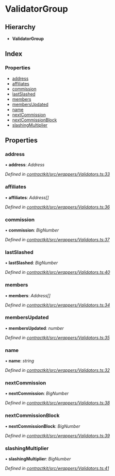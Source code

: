# ValidatorGroup

## Hierarchy

* **ValidatorGroup**

## Index

### Properties

* [address](_wrappers_validators_.validatorgroup.md#address)
* [affiliates](_wrappers_validators_.validatorgroup.md#affiliates)
* [commission](_wrappers_validators_.validatorgroup.md#commission)
* [lastSlashed](_wrappers_validators_.validatorgroup.md#lastslashed)
* [members](_wrappers_validators_.validatorgroup.md#members)
* [membersUpdated](_wrappers_validators_.validatorgroup.md#membersupdated)
* [name](_wrappers_validators_.validatorgroup.md#name)
* [nextCommission](_wrappers_validators_.validatorgroup.md#nextcommission)
* [nextCommissionBlock](_wrappers_validators_.validatorgroup.md#nextcommissionblock)
* [slashingMultiplier](_wrappers_validators_.validatorgroup.md#slashingmultiplier)

## Properties

### address

• **address**: _Address_

_Defined in_ [_contractkit/src/wrappers/Validators.ts:33_](https://github.com/celo-org/celo-monorepo/blob/master/packages/sdk/contractkit/src/wrappers/Validators.ts#L33)

### affiliates

• **affiliates**: _Address\[\]_

_Defined in_ [_contractkit/src/wrappers/Validators.ts:36_](https://github.com/celo-org/celo-monorepo/blob/master/packages/sdk/contractkit/src/wrappers/Validators.ts#L36)

### commission

• **commission**: _BigNumber_

_Defined in_ [_contractkit/src/wrappers/Validators.ts:37_](https://github.com/celo-org/celo-monorepo/blob/master/packages/sdk/contractkit/src/wrappers/Validators.ts#L37)

### lastSlashed

• **lastSlashed**: _BigNumber_

_Defined in_ [_contractkit/src/wrappers/Validators.ts:40_](https://github.com/celo-org/celo-monorepo/blob/master/packages/sdk/contractkit/src/wrappers/Validators.ts#L40)

### members

• **members**: _Address\[\]_

_Defined in_ [_contractkit/src/wrappers/Validators.ts:34_](https://github.com/celo-org/celo-monorepo/blob/master/packages/sdk/contractkit/src/wrappers/Validators.ts#L34)

### membersUpdated

• **membersUpdated**: _number_

_Defined in_ [_contractkit/src/wrappers/Validators.ts:35_](https://github.com/celo-org/celo-monorepo/blob/master/packages/sdk/contractkit/src/wrappers/Validators.ts#L35)

### name

• **name**: _string_

_Defined in_ [_contractkit/src/wrappers/Validators.ts:32_](https://github.com/celo-org/celo-monorepo/blob/master/packages/sdk/contractkit/src/wrappers/Validators.ts#L32)

### nextCommission

• **nextCommission**: _BigNumber_

_Defined in_ [_contractkit/src/wrappers/Validators.ts:38_](https://github.com/celo-org/celo-monorepo/blob/master/packages/sdk/contractkit/src/wrappers/Validators.ts#L38)

### nextCommissionBlock

• **nextCommissionBlock**: _BigNumber_

_Defined in_ [_contractkit/src/wrappers/Validators.ts:39_](https://github.com/celo-org/celo-monorepo/blob/master/packages/sdk/contractkit/src/wrappers/Validators.ts#L39)

### slashingMultiplier

• **slashingMultiplier**: _BigNumber_

_Defined in_ [_contractkit/src/wrappers/Validators.ts:41_](https://github.com/celo-org/celo-monorepo/blob/master/packages/sdk/contractkit/src/wrappers/Validators.ts#L41)

